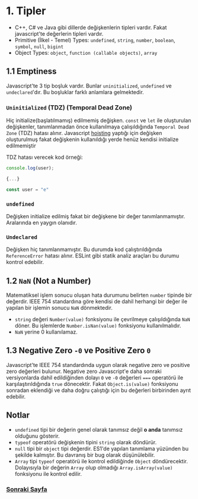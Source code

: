 # 1. Tipler

- C++, C# ve Java gibi dillerde değişkenlerin tipleri vardır. Fakat javascript'te değerlerin tipleri vardır.
- Primitive (İlkel - Temel) Types: `undefined`, `string`, `number`, `boolean`, `symbol`, `null`, `bigint`
- Object Types: `object`, `function (callable objects)`, `array`

## 1.1 Emptiness

Javascript'te 3 tip boşluk vardır. Bunlar `uninitialized`, `undefined` ve `undeclared`'dır. Bu boşluklar farklı anlamlara gelmektedir.

### `Uninitialized` (TDZ) (Temporal Dead Zone)

Hiç initialize(başlatılmamış) edilmemiş değişken. `const` ve `let` ile oluşturulan değişkenler, tanımlanmadan önce kullanılmaya çalışıldığında `Temporal Dead Zone` (TDZ) hatası alınır. Javascript [hoisting](/4_SCOPE.md/#46-hoisting) yaptığı için değişken oluşturulmuş fakat değişkenin kullanıldığı yerde henüz kendisi initialize edilmemiştir

TDZ hatası verecek kod örneği:

```javascript
console.log(user);

{...}

const user = "e"
```

### `undefined`

Değişken initialize edilmiş fakat bir değişkene bir değer tanımlanmamıştır. Aralarında en yaygın olanıdır.

### `Undeclared`

Değişken hiç tanımlanmamıştır. Bu durumda kod çalıştırıldığında `ReferenceError` hatası alınır. ESLint gibi statik analiz araçları bu durumu kontrol edebilir.

## 1.2 `NaN` (Not a Number)

Matematiksel işlem sonucu oluşan hata durumunu belirten `number` tipinde bir değerdir. IEEE 754 standardına göre kendisi de dahil herhangi bir değer ile yapılan bir işlemin sonucu `NaN` dönmektedir.

- `string` değeri `Number(value)` fonksiyonu ile çevrilmeye çalışıldığında `NaN` döner. Bu işlemlerde `Number.isNan(value)` fonksiyonu kullanılmalıdır.
- `NaN` yerine 0 kullanılamaz.

## 1.3 Negative Zero `-0` ve Positive Zero `0`

Javascript'te IEEE 754 standardında uygun olarak negative zero ve positive zero değerleri bulunur. Negative zero Javascript'e daha sonraki versiyonlarda dahil edildiğinden dolayı `0` ve `-0` değerleri `===` operatörü ile karşılaştırıldığında `true` dönecektir. Fakat `Object.is(value)` fonksiyonu sonradan eklendiği ve daha doğru çalıştığı için bu değerleri birbirinden ayrıt edebilir.

## Notlar

- `undefined` tipi bir değerin genel olarak tanımsız değil **o anda** tanımsız olduğunu gösterir.
- `typeof` operatörü değişkenin tipini `string` olarak döndürür.
- `null` tipi bir `object` tipi değerdir. ES1'de yapılan tanımlama yüzünden bu şekilde kalmıştır. Bu davranış bir bug olarak düşünülebilir.
- `Array` tipi `typeof` operatörü ile kontrol edildiğinde `Object` döndürecektir. Dolayısıyla bir değerin `Array` olup olmadığı `Array.isArray(value)` fonksiyonu ile kontrol edilir.

### [Sonraki Sayfa](./2_COERCION.md)
